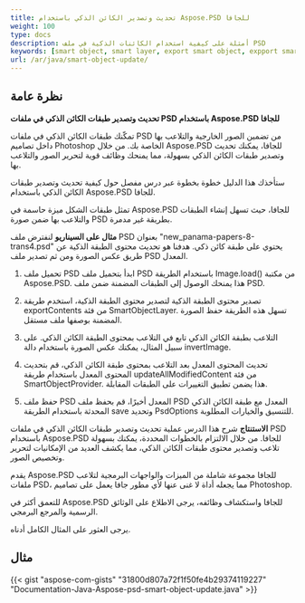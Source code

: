 ```yaml
---
title: تحديث وتصدير الكائن الذكي باستخدام Aspose.PSD للجافا
weight: 100
type: docs
description: أمثلة على كيفية استخدام الكائنات الذكية في ملف PSD
keywords: [smart object, smart layer, export smart object, expport smart layer, update smart object, update smart layer, psd api, java, code sample]
url: /ar/java/smart-object-update/
---
```


## **نظرة عامة**

**تحديث وتصدير طبقات الكائن الذكي في ملفات PSD باستخدام Aspose.PSD للجافا**

تمكّنك طبقات الكائن الذكي في ملفات PSD من تضمين الصور الخارجية والتلاعب بها داخل تصاميم Photoshop الخاصة بك. من خلال Aspose.PSD للجافا، يمكنك تحديث وتصدير طبقات الكائن الذكي بسهولة، مما يمنحك وظائف قوية لتحرير الصور والتلاعب بها.

ستأخذك هذا الدليل خطوة بخطوة عبر درس مفصل حول كيفية تحديث وتصدير طبقات الكائن الذكي باستخدام Aspose.PSD للجافا.

تمثل طبقات الشكل ميزة حاسمة في Aspose.PSD للجافا، حيث تسهل إنشاء الطبقات والتلاعب بها ضمن صورة PSD بطريقة غير مدمرة.

**مثال على السيناريو**
لنفترض ملف PSD بعنوان "new_panama-papers-8-trans4.psd" يحتوي على طبقة كائن ذكي. هدفنا هو تحديث محتوى الطبقة الذكية عن طريق عكس الصورة ومن ثم تصدير ملف PSD المعدل.

1. تحميل ملف PSD
ابدأ بتحميل ملف PSD باستخدام الطريقة Image.load() من مكتبة Aspose.PSD. هذا يمنحك الوصول إلى الطبقات المضمنة ضمن ملف PSD.

2. تصدير محتوى الطبقة الذكية
لتصدير محتوى الطبقة الذكية، استخدم طريقة exportContents من فئة SmartObjectLayer. تسهل هذه الطريقة حفظ الصورة المضمنة بوصفها ملف مستقل.

3. التلاعب بطبقة الكائن الذكي
تابع في التلاعب بمحتوى الطبقة الكائن الذكي. على سبيل المثال، يمكنك عكس الصورة باستخدام دالة invertImage.

4. تحديث المحتوى المعدل
بعد التلاعب بمحتوى طبقة الكائن الذكي، قم بتحديث المحتوى المعدل باستخدام طريقة updateAllModifiedContent من فئة SmartObjectProvider. هذا يضمن تطبيق التغييرات على الطبقات المقابلة.

5. حفظ ملف PSD المعدل
أخيرًا، قم بحفظ ملف PSD المعدل مع طبقة الكائن الذكي المحدثة باستخدام الطريقة save وتحديد PsdOptions للتنسيق والخيارات المطلوبة.

**الاستنتاج**
شرح هذا الدرس عملية تحديث وتصدير طبقات الكائن الذكي في ملفات PSD باستخدام Aspose.PSD للجافا. من خلال الالتزام بالخطوات المحددة، يمكنك بسهولة تلاعب وتصدير محتوى طبقات الكائن الذكي، مما يكشف العديد من الإمكانيات لتحرير وتخصيص الصور.

يقدم Aspose.PSD للجافا مجموعة شاملة من الميزات والواجهات البرمجية لتلاعب ملفات PSD، مما يجعله أداة لا غنى عنها لأي مطور جافا يعمل على تصاميم Photoshop.

للتعمق أكثر في Aspose.PSD للجافا واستكشاف وظائفه، يرجى الاطلاع على الوثائق الرسمية والمرجع البرمجي.

يرجى العثور على المثال الكامل أدناه.

## **مثال**
{{< gist "aspose-com-gists" "31800d807a72f1f50fe4b29374119227" "Documentation-Java-Aspose-psd-smart-object-update.java" >}}